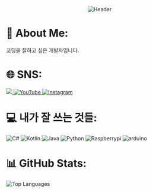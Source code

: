 <div align="center">
  <img src="https://capsule-render.vercel.app/api?type=waving&height=300&color=gradient&text=Craft374&textBg=false&section=header&reversal=false" alt="Header">
</div>

# 💫 About Me:
코딩을 잘하고 싶은 개발자입니다.

# 🌐 SNS: 
<a href="mailto:Leejeongwoo1103@gmail.com">
<img src="https://img.shields.io/badge/GMAIL-EA4335?style=flat-square&logo=Gmail&logoColor=white&link=mailto:Leejeongwoo1103@gmail.com"/>
</a>
<a href="https://youtube.com/c/JCraft374">
  <img src="https://img.shields.io/badge/YouTube-%23FF0000.svg?logo=YouTube&logoColor=white" alt="YouTube"/>
</a>
<a href="https://www.instagram.com/craft374_/">
  <img src="https://img.shields.io/badge/instagram-E4405F.svg?logo=instagram&logoColor=white" alt="Instagram"/>
</a>

# 💻 내가 잘 쓰는 것들:
![C#](https://img.shields.io/badge/c%23-%23239120.svg?style=for-the-badge&logo=c-sharp&logoColor=white) ![Kotlin](https://img.shields.io/badge/kotlin-%230095D5.svg?style=for-the-badge&logo=kotlin&logoColor=white) ![Java](https://img.shields.io/badge/java-%23ED8B00.svg?style=for-the-badge&logo=java&logoColor=white) ![Python](https://img.shields.io/badge/python-3670A0?style=for-the-badge&logo=python&logoColor=ffdd54) ![Raspberrypi](https://img.shields.io/badge/raspberrypi-A22846?style=for-the-badge&logo=raspberrypi&logoColor=FFFFFF) ![arduino](https://img.shields.io/badge/arduino-00878F?style=for-the-badge&logo=arduino&logoColor=FFFFFF)

# 📊 GitHub Stats:
<img src="https://github-readme-stats.vercel.app/api/top-langs/?username=Craft374&theme=dark&hide_border=false&include_all_commits=true&count_private=true&layout=compact" alt="Top Languages">
